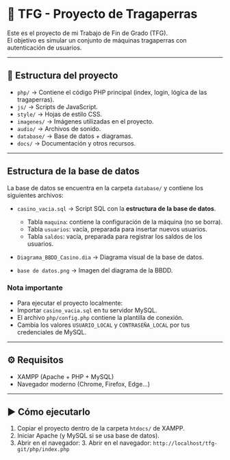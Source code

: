 # 🎰 TFG - Proyecto de Tragaperras

Este es el proyecto de mi Trabajo de Fin de Grado (TFG).  
El objetivo es simular un conjunto de máquinas tragaperras con autenticación de usuarios.

---

## 📂 Estructura del proyecto
- `php/` → Contiene el código PHP principal (index, login, lógica de las tragaperras).
- `js/` → Scripts de JavaScript.
- `style/` → Hojas de estilo CSS.
- `imagenes/` → Imágenes utilizadas en el proyecto.
- `audio/` → Archivos de sonido.
- `database/` → Base de datos + diagramas.
- `docs/` → Documentación y otros recursos.

---

## Estructura de la base de datos
La base de datos se encuentra en la carpeta `database/` y contiene los siguientes archivos:

- `casino_vacia.sql` → Script SQL con la **estructura de la base de datos**.  
  - Tabla `maquina`: contiene la configuración de la máquina (no se borra).  
  - Tabla `usuarios`: vacía, preparada para insertar nuevos usuarios.  
  - Tabla `saldos`: vacía, preparada para registrar los saldos de los usuarios.  

- `Diagrama_BBDD_Casino.dia` → Diagrama visual de la base de datos.  
- `base de datos.png` → Imagen del diagrama de la BBDD.  

### Nota importante
- Para ejecutar el proyecto localmente:
- Importar `casino_vacia.sql` en tu servidor MySQL.  
- El archivo `php/config.php` contiene la plantilla de conexión.
- Cambia los valores `USUARIO_LOCAL` y `CONTRASEÑA_LOCAL` por tus credenciales de MySQL.
---

## ⚙️ Requisitos
- XAMPP (Apache + PHP + MySQL)
- Navegador moderno (Chrome, Firefox, Edge…)

---

## ▶️ Cómo ejecutarlo
1. Copiar el proyecto dentro de la carpeta `htdocs/` de XAMPP.
2. Iniciar Apache (y MySQL si se usa base de datos).
3. Abrir en el navegador: 3. Abrir en el navegador: `http://localhost/tfg-git/php/index.php`

